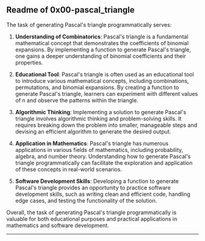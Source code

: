 ## Readme of 0x00-pascal_triangle

The task of generating Pascal's triangle programmatically serves:

1. **Understanding of Combinatorics**: Pascal's triangle is a fundamental mathematical concept that demonstrates the coefficients of binomial expansions. By implementing a function to generate Pascal's triangle, one gains a deeper understanding of binomial coefficients and their properties.

2. **Educational Tool**: Pascal's triangle is often used as an educational tool to introduce various mathematical concepts, including combinations, permutations, and binomial expansions. By creating a function to generate Pascal's triangle, learners can experiment with different values of n and observe the patterns within the triangle.

3. **Algorithmic Thinking**: Implementing a solution to generate Pascal's triangle involves algorithmic thinking and problem-solving skills. It requires breaking down the problem into smaller, manageable steps and devising an efficient algorithm to generate the desired output.

4. **Application in Mathematics**: Pascal's triangle has numerous applications in various fields of mathematics, including probability, algebra, and number theory. Understanding how to generate Pascal's triangle programmatically can facilitate the exploration and application of these concepts in real-world scenarios.

5. **Software Development Skills**: Developing a function to generate Pascal's triangle provides an opportunity to practice software development skills, such as writing clean and efficient code, handling edge cases, and testing the functionality of the solution.

Overall, the task of generating Pascal's triangle programmatically is valuable for both educational purposes and practical applications in mathematics and software development.

---
